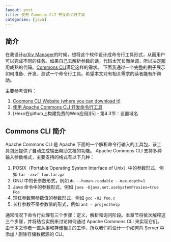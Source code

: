 ```yaml
---
layout: post
title: 使用 Commons CLI 开发命令行工具
categories: [java]
---
```


## 简介

在我设计[arXiv Manager](https://github.com/nju-cs-quark/arxiv-manager)的时候，想将这个软件设计成命令行工具形式，从而用户可以完成不同的任务。如果自己去解析参数的话，代码太冗长而单调，所以决定服用成熟的代码。[Commons CLI][1]满足这样的需求。
下面我通过一个完整的例子展示如何准备、开发、测试一个命令行工具。希望本文对有相关需求的读者能有所帮助。

主要参考资料：
1. [Coomons CLI Website (where you can download it)][1]
2. [使用 Apache Commons CLI 开发命令行工具][2]
3. [Hexo在github上构建免费的Web应用][5] - 第4.3节：设置域名

## Commons CLI 简介

Apache Commons CLI 是 Apache 下面的一个解析命令行输入的工具包，该工具包还提供了自动生成输出帮助文档的功能。
Apache Commons CLI 支持多种输入参数格式，主要支持的格式有以下几种：
1. POSIX（Portable Operating System Interface of Unix）中的参数形式，例如 `tar -zxvf foo.tar.gz`
2. GNU 中的长参数形式，例如 `du --human-readable --max-depth=1`
3. Java 命令中的参数形式，例如 `java -Djava.net.useSystemProxies=true Foo`
4. 短杠参数带参数值的参数形式，例如 `gcc -O2 foo.c`
5. 长杠参数不带参数值的形式，例如 `ant - projecthelp`

通常情况下命令行处理有三个步骤：定义，解析和询问阶段。本章节将依次解释这三个步骤，并将结合实例来讨论如何通过 Apache Commons CLI 来实现它们。由于本文作者一直从事和存储相关的工作，所以我们将设计一个如何向 Server 中添加 / 删除存储数据源的 CLI。

[1]: https://commons.apache.org/proper/commons-cli/
[2]: https://www.ibm.com/developerworks/cn/java/j-lo-commonscli/

